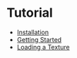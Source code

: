 # Tutorial

- [Installation](./installation.md)
- [Getting Started](./getting-started.md)
- [Loading a Texture](./loading-a-texture.md)
